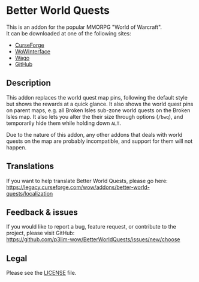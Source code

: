 # Better World Quests

This is an addon for the popular MMORPG "World of Warcraft".  
It can be downloaded at one of the following sites:

- [CurseForge](https://www.curseforge.com/wow/addons/better-world-quests)
- [WoWInterface](https://wowinterface.com/downloads/info24797)
- [Wago](https://addons.wago.io/addons/betterworldquests)
- [GitHub](https://github.com/p3lim-wow/BetterWorldQuests/releases)

## Description

This addon replaces the world quest map pins, following the default style but shows the rewards at a quick glance.
It also shows the world quest pins on parent maps, e.g. all Broken Isles sub-zone world quests on the Broken Isles map.
It also lets you alter the their size through options (`/bwq`), and temporarily hide them while holding down `ALT`.

Due to the nature of this addon, any other addons that deals with world quests on the map are probably incompatible, and support for them will not happen.

## Translations

If you want to help translate Better World Quests, please go here:  
<https://legacy.curseforge.com/wow/addons/better-world-quests/localization>

## Feedback & issues

If you would like to report a bug, feature request, or contribute to the project, please visit GitHub:  
<https://github.com/p3lim-wow/BetterWorldQuests/issues/new/choose>

## Legal

Please see the [LICENSE](https://github.com/p3lim-wow/BetterWorldQuests/blob/master/LICENSE.txt) file.
